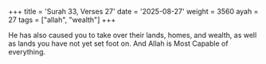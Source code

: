 +++
title = 'Surah 33, Verses 27'
date = '2025-08-27'
weight = 3560
ayah = 27
tags = ["allah", "wealth"]
+++

He has also caused you to take over their lands, homes, and wealth, as well as lands you have not yet set foot on. And Allah is Most Capable of everything.